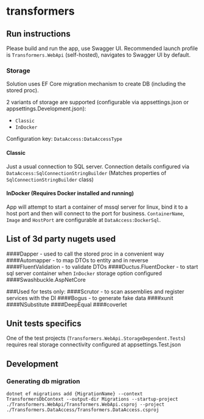 # transformers

## Run instructions
Please build and run the app, use Swagger UI.
Recommended launch profile is `Transformers.WebApi` (self-hosted), navigates to Swagger UI by default. 

### Storage
Solution uses EF Core migration mechanism to create DB (including the stored proc).

2 variants of storage are supported (configurable via appsettings.json or appsettings.Development.json):
- `Classic`
- `InDocker`

Configuration key: `DataAccess:DataAccessType`
  
#### Classic
Just a usual connection to SQL server. Connection details configured via `DataAccess:SqlConnectionStringBuilder` (Matches properties of `SqlConnectionStringBuilder` class)

#### InDocker (Requires Docker installed and running)
App will attempt to start a container of mssql server for linux, bind it to a host port and then will connect to the port for business.
`ContainerName`, `Image` and `HostPort` are configurable at `DataAccess:DockerSql`.

## List of 3d party nugets used
####Dapper - used to call the stored proc in a convenient way
####Automapper - to map DTOs to entity and in reverse
####FluentValidation - to validate DTOs
####Ductus.FluentDocker - to start sql server container when `InDocker` storage option configured
####Swashbuckle.AspNetCore

###Used for tests only:
####Scrutor - to scan assemblies and register services with the DI
####Bogus - to generate fake data
####xunit
####NSubstitute
####DeepEqual
####coverlet

## Unit tests specifics
One of the test projects (`Transformers.WebApi.StorageDependent.Tests`) requires real storage connectivity configured at appsettings.Test.json

## Development
### Generating db migration
```
dotnet ef migrations add {MigrationName} --context TransformersDbContext --output-dir Migrations --startup-project ./Transformers.WebApi/Transformers.WebApi.csproj --project ./Transformers.DataAccess/Transformers.DataAccess.csproj
```
